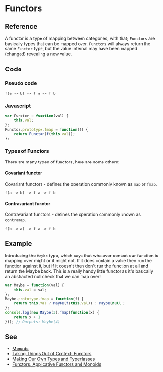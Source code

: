 # Functors

## Reference

A functor is a type of mapping between categories, with that; `Functors` are basically types that can be mapped over. `Functors` will always return the same `Functor` type, but the value internal may have been mapped (changed) revealing a new value. 

## Code

### Pseudo code

```
f(a -> b) -> f a -> f b
```

### Javascript

```javascript
var Functor = function(val) {
    this.val;
};
Functor.prototype.fmap = function(f) {
    return Functor(f(this.val));
};
```

### Types of Functors

There are many types of functors, here are some others:

#### Covariant functor

Covariant functors - defines the operation commonly known as `map` or `fmap`.

```
f(a -> b) -> f a -> f b
```

#### Contravariant functor

Contravariant functors - defines the operation commonly known as `contramap`.

```
f(b -> a) -> f a -> f b
```

## Example

Introducing the `Maybe` type, which says that whatever context our function is mapping over might or it might not. If it does contain a value then run the function against it, but if it doesn't then don't run the function at all and return the Maybe back. This is a really handy little functor as it's basically an abstracted null check that we can map over!

```javascript
var Maybe = function(val) {
    this.val = val;
};
Maybe.prototype.fmap = function(f) {
    return this.val ? Maybe(f(this.val)) : Maybe(null);  
};
console.log(new Maybe(3).fmap(function(x) {
    return x + 1;
})); // Outputs: Maybe(4)
```

## See

- [Monads](monads.md)
- [Taking Things Out of Context: Functors](https://medium.com/the-javascript-collection/d80b4c94b90f)
- [Making Our Own Types and Typeclasses](http://learnyouahaskell.com/making-our-own-types-and-typeclasses#the-functor-typeclass)
- [Functors, Applicative Functors and Monoids](http://learnyouahaskell.com/functors-applicative-functors-and-monoids)